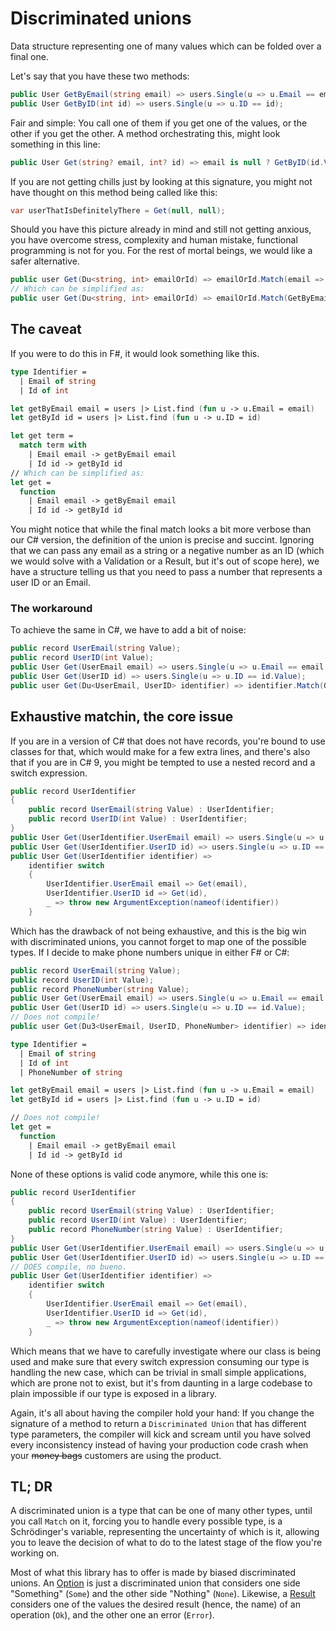 # Discriminated unions
Data structure representing one of many values which can be folded over a final one.

Let's say that you have these two methods:
```cs
public User GetByEmail(string email) => users.Single(u => u.Email == email);
public User GetByID(int id) => users.Single(u => u.ID == id);
```
Fair and simple: You call one of them if you get one of the values, or the other if you get the other. A method orchestrating this, might look something in this line:
```cs
public User Get(string? email, int? id) => email is null ? GetByID(id.Value) : GetByEmail(email!);
```
If you are not getting chills just by looking at this signature, you might not have thought on this method being called like this:
```cs
var userThatIsDefinitelyThere = Get(null, null);
```
Should you have this picture already in mind and still not getting anxious, you have overcome stress, complexity and human mistake, functional programming is not for you. For the rest of mortal beings, we would like a safer alternative.
```cs
public user Get(Du<string, int> emailOrId) => emailOrId.Match(email => GetByEmail(email), id => GetByID(id));
// Which can be simplified as:
public user Get(Du<string, int> emailOrId) => emailOrId.Match(GetByEmail, GetByID);
```
## The caveat
If you were to do this in F#, it would look something like this.
```fs
type Identifier =
  | Email of string
  | Id of int

let getByEmail email = users |> List.find (fun u -> u.Email = email)
let getById id = users |> List.find (fun u -> u.ID = id)

let get term =
  match term with
    | Email email -> getByEmail email
    | Id id -> getById id
// Which can be simplified as:
let get =
  function
    | Email email -> getByEmail email
    | Id id -> getById id
```
You might notice that while the final match looks a bit more verbose than our C# version, the definition of the union is precise and succint. Ignoring that we can pass any email as a string or a negative number as an ID (which we would solve with a Validation or a Result, but it's out of scope here), we have a structure telling us that you need to pass a number that represents a user ID or an Email.
### The workaround
To achieve the same in C#, we have to add a bit of noise:
```cs
public record UserEmail(string Value);
public record UserID(int Value);
public User Get(UserEmail email) => users.Single(u => u.Email == email.Value);
public User Get(UserID id) => users.Single(u => u.ID == id.Value);
public user Get(Du<UserEmail, UserID> identifier) => identifier.Match(Get, Get);
```
## Exhaustive matchin, the core issue
If you are in a version of C# that does not have records, you're bound to use classes for that, which would make for a few extra lines, and there's also that if you are in C# 9, you might be tempted to use a nested record and a switch expression.
```cs
public record UserIdentifier
{
    public record UserEmail(string Value) : UserIdentifier;
    public record UserID(int Value) : UserIdentifier;
}
public User Get(UserIdentifier.UserEmail email) => users.Single(u => u.Email == email.Value);
public User Get(UserIdentifier.UserID id) => users.Single(u => u.ID == id.Value);
public User Get(UserIdentifier identifier) =>
    identifier switch
    {
        UserIdentifier.UserEmail email => Get(email),
        UserIdentifier.UserID id => Get(id),
        _ => throw new ArgumentException(nameof(identifier))
    }
```
Which has the drawback of not being exhaustive, and this is the big win with discriminated unions, you cannot forget to map one of the possible types. If I decide to make phone numbers unique in either F# or C#:
```cs
public record UserEmail(string Value);
public record UserID(int Value);
public record PhoneNumber(string Value);
public User Get(UserEmail email) => users.Single(u => u.Email == email.Value);
public User Get(UserID id) => users.Single(u => u.ID == id.Value);
// Does not compile!
public user Get(Du3<UserEmail, UserID, PhoneNumber> identifier) => identifier.Match(Get, Get);
```
```fs
type Identifier =
  | Email of string
  | Id of int
  | PhoneNumber of string

let getByEmail email = users |> List.find (fun u -> u.Email = email)
let getById id = users |> List.find (fun u -> u.ID = id)

// Does not compile!
let get =
  function
    | Email email -> getByEmail email
    | Id id -> getById id
```
None of these options is valid code anymore, while this one is:
```cs
public record UserIdentifier
{
    public record UserEmail(string Value) : UserIdentifier;
    public record UserID(int Value) : UserIdentifier;
    public record PhoneNumber(string Value) : UserIdentifier;
}
public User Get(UserIdentifier.UserEmail email) => users.Single(u => u.Email == email.Value);
public User Get(UserIdentifier.UserID id) => users.Single(u => u.ID == id.Value);
// DOES compile, no bueno.
public User Get(UserIdentifier identifier) =>
    identifier switch
    {
        UserIdentifier.UserEmail email => Get(email),
        UserIdentifier.UserID id => Get(id),
        _ => throw new ArgumentException(nameof(identifier))
    }
```
Which means that we have to carefully investigate where our class is being used and make sure that every switch expression consuming our type is handling the new case, which can be trivial in small simple applications, which are prone not to exist, but it's from daunting in a large codebase to plain impossible if our type is exposed in a library.

Again, it's all about having the compiler hold your hand: If you change the signature of a method to return a `Discriminated Union` that has different type parameters, the compiler will kick and scream until you have solved every inconsistency instead of having your production code crash when your ~~money bags~~ customers are using the product.

## TL; DR
A discriminated union is a type that can be one of many other types, until you call `Match` on it, forcing you to handle every possible type, is a Schrödinger's variable, representing the uncertainty of which is it, allowing you to leave the decision of what to do to the latest stage of the flow you're working on.

Most of what this library has to offer is made by biased discriminated unions. An [Option](option.md) is just a discriminated union that considers one side "Something" (`Some`) and the other side "Nothing" (`None`). Likewise, a [Result](result.md) considers one of the values the desired result (hence, the name) of an operation (`Ok`), and the other one an error (`Error`).